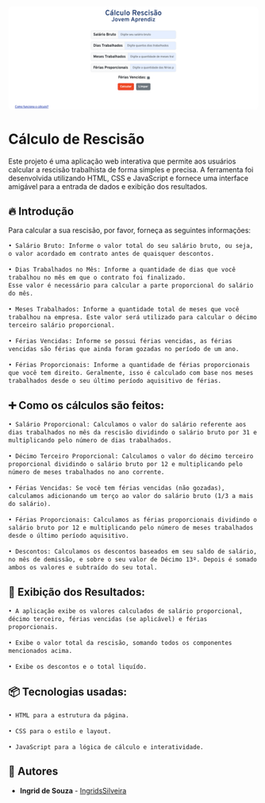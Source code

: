 <img style="border-radius: 8px;" src="./src/imgs/screenshot.png">

# Cálculo de Rescisão

Este projeto é uma aplicação web interativa que permite aos usuários calcular a rescisão trabalhista de forma simples e precisa. A ferramenta foi desenvolvida utilizando HTML, CSS e JavaScript e fornece uma interface amigável para a entrada de dados e exibição dos resultados.

## 🔥 Introdução
Para calcular a sua rescisão, por favor, forneça as seguintes informações:

    • Salário Bruto: Informe o valor total do seu salário bruto, ou seja, o valor acordado em contrato antes de quaisquer descontos.

    • Dias Trabalhados no Mês: Informe a quantidade de dias que você trabalhou no mês em que o contrato foi finalizado.
    Esse valor é necessário para calcular a parte proporcional do salário do mês.

    • Meses Trabalhados: Informe a quantidade total de meses que você trabalhou na empresa. Este valor será utilizado para calcular o décimo terceiro salário proporcional.

    • Férias Vencidas: Informe se possui férias vencidas, as férias vencidas são férias que ainda foram gozadas no período de um ano.

    • Férias Proporcionais: Informe a quantidade de férias proporcionais que você tem direito. Geralmente, isso é calculado com base nos meses trabalhados desde o seu último período aquisitivo de férias.

## ➕ Como os cálculos são feitos: 

    • Salário Proporcional: Calculamos o valor do salário referente aos dias trabalhados no mês da rescisão dividindo o salário bruto por 31 e multiplicando pelo número de dias trabalhados.

    • Décimo Terceiro Proporcional: Calculamos o valor do décimo terceiro proporcional dividindo o salário bruto por 12 e multiplicando pelo número de meses trabalhados no ano corrente.

    • Férias Vencidas: Se você tem férias vencidas (não gozadas), calculamos adicionando um terço ao valor do salário bruto (1/3 a mais do salário).

    • Férias Proporcionais: Calculamos as férias proporcionais dividindo o salário bruto por 12 e multiplicando pelo número de meses trabalhados desde o último período aquisitivo.

    • Descontos: Calculamos os descontos baseados em seu saldo de salário, no mês de demissão, e sobre o seu valor de Décimo 13º. Depois é somado ambos os valores e subtraído do seu total.

## 👀 Exibição dos Resultados:

    • A aplicação exibe os valores calculados de salário proporcional, décimo terceiro, férias vencidas (se aplicável) e férias proporcionais.

    • Exibe o valor total da rescisão, somando todos os componentes mencionados acima.

    • Exibe os descontos e o total liquído.

## 📦 Tecnologias usadas:
    • HTML para a estrutura da página.

    • CSS para o estilo e layout.

    • JavaScript para a lógica de cálculo e interatividade.
## 👷 Autores

* **Ingrid de Souza** - [IngridsSilveira](https://github.com/IngridsSilveira)